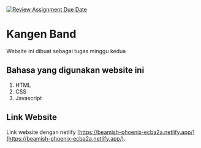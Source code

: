 [![Review Assignment Due Date](https://classroom.github.com/assets/deadline-readme-button-24ddc0f5d75046c5622901739e7c5dd533143b0c8e959d652212380cedb1ea36.svg)](https://classroom.github.com/a/nVsM4ivD)

# Kangen Band
Website ini dibuat sebagai tugas minggu kedua

## Bahasa yang digunakan website ini

1. HTML
2. CSS
3. Javascript

## Link Website

Link website dengan netlify [https://beamish-phoenix-ecba2a.netlify.app/](https://beamish-phoenix-ecba2a.netlify.app/).
